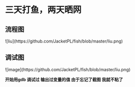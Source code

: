 <h1> 三天打鱼，两天晒网</h1>
<h2>流程图 </h2>
![liu](https://github.com/JacketPL/fish/blob/master/liu.png)
<h2>调试图</h2>
![image](https://github.com/JacketPL/fish/blob/master/liu.png)


**开始用gdb 调试过 输出过变量的值 由于忘记了截图 我就不粘了**
